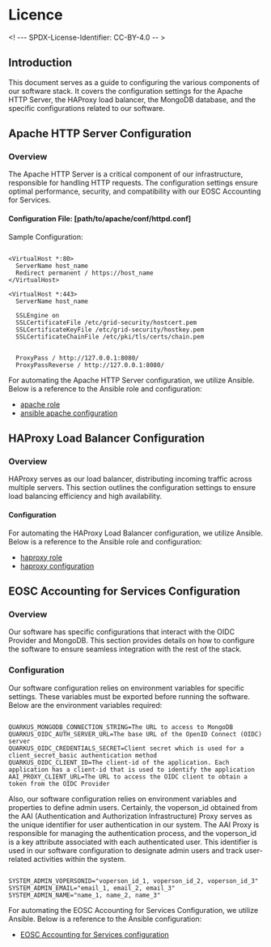 # Licence

<! --- SPDX-License-Identifier: CC-BY-4.0  -- >

## Introduction

This document serves as a guide to configuring the various components of our software stack. It covers the configuration settings for the Apache HTTP Server, the HAProxy load balancer, the MongoDB database, 
and the specific configurations related to our software.

## Apache HTTP Server Configuration

### Overview
The Apache HTTP Server is a critical component of our infrastructure, responsible for handling HTTP requests. 
The configuration settings ensure optimal performance, security, and compatibility with our EOSC Accounting for Services.

#### Configuration File: [path/to/apache/conf/httpd.conf]

Sample Configuration:
```editorconfig

<VirtualHost *:80>
  ServerName host_name
  Redirect permanent / https://host_name
</VirtualHost>

<VirtualHost *:443>
  ServerName host_name

  SSLEngine on
  SSLCertificateFile /etc/grid-security/hostcert.pem
  SSLCertificateKeyFile /etc/grid-security/hostkey.pem
  SSLCertificateChainFile /etc/pki/tls/certs/chain.pem
                                                                    

  ProxyPass / http://127.0.0.1:8080/
  ProxyPassReverse / http://127.0.0.1:8080/

```
For automating the Apache HTTP Server configuration, we utilize Ansible. Below is a reference to the Ansible role and configuration:

- [apache role](https://github.com/ARGOeu/argo-ansible/tree/master/roles/apache)
- [ansible apache configuration](https://github.com/grnet/argo-ansible-deploy/blob/devel/host_vars/api-1.accounting.argo.grnet.gr/apache.yml)


## HAProxy Load Balancer Configuration

### Overview 

HAProxy serves as our load balancer, distributing incoming traffic across multiple servers. This section outlines the configuration settings 
to ensure load balancing efficiency and high availability.

#### Configuration

For automating the HAProxy Load Balancer configuration, we utilize Ansible. Below is a reference to the Ansible role and configuration:

- [haproxy role](https://github.com/ARGOeu/argo-ansible/tree/master/roles/haproxy)
- [haproxy configuration](https://github.com/grnet/argo-ansible-deploy/blob/devel/host_vars/api.accounting.argo.grnet.gr/haproxy.yml)

## EOSC Accounting for Services Configuration

### Overview

Our software has specific configurations that interact with the OIDC Provider and MongoDB. 
This section provides details on how to configure the software to ensure seamless integration with the rest of the stack.

### Configuration

Our software configuration relies on environment variables for specific settings. These variables must be exported before running the software. Below are the environment variables required:

```properties

QUARKUS_MONGODB_CONNECTION_STRING=The URL to access to MongoDB
QUARKUS_OIDC_AUTH_SERVER_URL=The base URL of the OpenID Connect (OIDC) server
QUARKUS_OIDC_CREDENTIALS_SECRET=Client secret which is used for a client_secret_basic authentication method
QUARKUS_OIDC_CLIENT_ID=The client-id of the application. Each application has a client-id that is used to identify the application
AAI_PROXY_CLIENT_URL=The URL to access the OIDC client to obtain a token from the OIDC Provider
```

Also, our software configuration relies on environment variables and properties to define admin users. Certainly, the voperson_id obtained from the AAI (Authentication and Authorization Infrastructure) Proxy serves as the unique identifier for user authentication in our system. 
The AAI Proxy is responsible for managing the authentication process, and the voperson_id is a key attribute associated with each authenticated user. This identifier is used in our software configuration to designate admin users and track user-related activities within the system.

```properties

SYSTEM_ADMIN_VOPERSONID="voperson_id_1, voperson_id_2, voperson_id_3"
SYSTEM_ADMIN_EMAIL="email_1, email_2, email_3"
SYSTEM_ADMIN_NAME="name_1, name_2, name_3"
```

For automating the EOSC Accounting for Services Configuration, we utilize Ansible. Below is a reference to the Ansible configuration:

- [EOSC Accounting for Services configuration](https://github.com/ARGOeu/argo-ansible/tree/master/roles/accounting/templates/accounting.service.j2)
